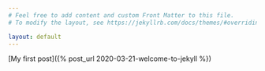 ```yaml
---
# Feel free to add content and custom Front Matter to this file.
# To modify the layout, see https://jekyllrb.com/docs/themes/#overriding-theme-defaults

layout: default
---
```


[My first post]({% post_url 2020-03-21-welcome-to-jekyll %})
